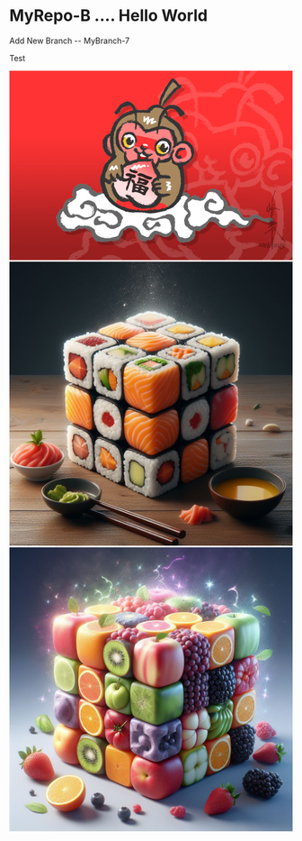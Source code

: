 ﻿# MyRepo-B .... Hello World

Add New Branch -- MyBranch-7


Test

<img src="IMGobj_FuLuMonkey_20160215_b1-900.jpg">
<img src="20240111_AIGC_Bing_魔術方塊_食物_S008-01.jpg" width="600"> 
<img src="20240111_AIGC_Bing_魔術方塊_食物_S015-04.jpg" width="600"> 



